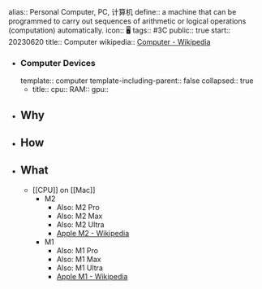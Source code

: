 alias:: Personal Computer, PC, 计算机 
define:: a machine that can be programmed to carry out sequences of arithmetic or logical operations (computation) automatically.
icon:: 🖥️
tags:: #3C
public:: true
start:: 20230620
title:: Computer
wikipedia:: [Computer - Wikipedia](https://en.wikipedia.org/wiki/Computer)

  - ### Computer Devices
    template:: computer
    template-including-parent:: false
    collapsed:: true
    - title:: 
      cpu::
      RAM:: 
      gpu::
- ## Why
- ## How
- ## What
  - [[CPU]] on [[Mac]]
    - M2
      - Also: M2 Pro
      - Also: M2 Max
      - Also: M2 Ultra
      - [Apple M2 - Wikipedia](https://en.wikipedia.org/wiki/Apple_M2)
    - M1
      - Also: M1 Pro
      - Also: M1 Max
      - Also: M1 Ultra
      - [Apple M1 - Wikipedia](https://en.wikipedia.org/wiki/Apple_M1)
